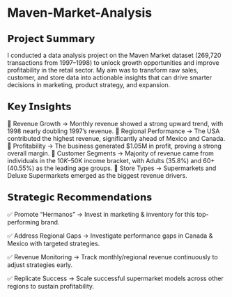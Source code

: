 # Maven-Market-Analysis
## 𝗣𝗿𝗼𝗷𝗲𝗰𝘁 𝗦𝘂𝗺𝗺𝗮𝗿𝘆
I conducted a data analysis project on the Maven Market dataset (269,720 transactions from 1997–1998) to unlock growth opportunities and improve profitability in the retail sector. My aim was to transform raw sales, customer, and store data into actionable insights that can drive smarter decisions in marketing, product strategy, and expansion.

## 𝗞𝗲𝘆 𝗜𝗻𝘀𝗶𝗴𝗵𝘁𝘀
🔹 Revenue Growth → Monthly revenue showed a strong upward trend, with 1998 nearly doubling 1997’s revenue.
🔹 Regional Performance → The USA contributed the highest revenue, significantly ahead of Mexico and Canada.
🔹 Profitability → The business generated $1.05M in profit, proving a strong overall margin.
🔹 Customer Segments → Majority of revenue came from individuals in the $10K–$50K income bracket, with Adults (35.8%) and 60+ (40.55%) as the leading age groups.
🔹 Store Types → Supermarkets and Deluxe Supermarkets emerged as the biggest revenue drivers.

## 𝗦𝘁𝗿𝗮𝘁𝗲𝗴𝗶𝗰 𝗥𝗲𝗰𝗼𝗺𝗺𝗲𝗻𝗱𝗮𝘁𝗶𝗼𝗻𝘀
✅ Promote “Hermanos” → Invest in marketing & inventory for this top-performing brand.

✅ Address Regional Gaps → Investigate performance gaps in Canada & Mexico with targeted strategies.

✅ Revenue Monitoring → Track monthly/regional revenue continuously to adjust strategies early.

✅ Replicate Success → Scale successful supermarket models across other regions to sustain profitability.
